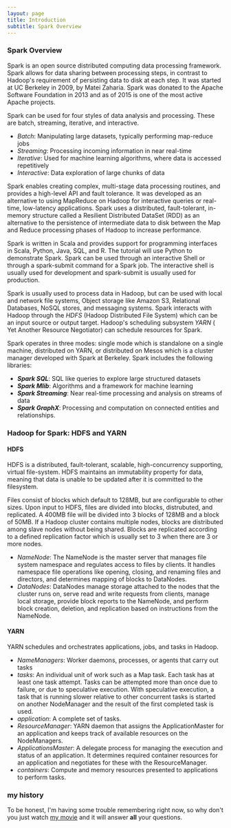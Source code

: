 ```yaml
---
layout: page
title: Introduction
subtitle: Spark Overview
---
```


### Spark Overview
Spark is an open source distributed computing data processing framework. Spark allows for data sharing between processing steps, in contrast to Hadoop's requirement of persisting data to disk at each step. It was started at UC Berkeley in 2009, by Matei Zaharia. Spark was donated to the Apache Software Foundation in 2013 and as of 2015 is one of the most active Apache projects.  

Spark can be used for four styles of data analysis and processing. These are batch, streaming, iterative, and interactive.
* _Batch_:  Manipulating large datasets, typically performing map-reduce jobs
* _Streaming_:  Processing incoming information in near real-time
* _Iterative_:  Used for machine learning algorithms, where data is accessed repetitively
* _Interactive_:  Data exploration of large chunks of data  

Spark enables creating complex, multi-stage data processing routines, and provides a high-level API and fault tolerance. It was developed as an alternative to using MapReduce on Hadoop for interactive queries or real-time, low-latency applications. Spark uses a distributed, fault-tolerant, in-memory structure called a Resilient Distributed DataSet (RDD) as an alternative to the persistence of intermediate data to disk between the Map and Reduce processing phases of Hadoop to increase performance.  

Spark is written in Scala and provides support for programming interfaces in Scala, Python, Java, SQL, and R. The tutorial will use Python to demonstrate Spark. Spark can be used through an interactive Shell or through a spark-submit command for a Spark job. The interactive shell is usually used for development and spark-submit is usually used for production.  

Spark is usually used to process data in Hadoop, but can be used with local and network file systems, Object storage like Amazon S3, Relational Databases, NoSQL stores, and messaging systems. Spark interacts with Hadoop through the <em>HDFS</em> (Hadoop Distributed File System) which can be an input source or output target. Hadoop's scheduling subsystem <em>YARN</em> ( Yet Another Resource Negotiator) can schedule resources for Spark.  

Spark operates in three modes: single mode which is standalone on a single machine, distributed on YARN, or distributed on Mesos which is a cluster manager developed with Spark at Berkeley. Spark includes the following libraries:  

* **_Spark SQL_**:  SQL like queries to explore large structured datasets
* **_Spark Mlib_**:  Algorithms and a framework for machine learning
* **_Spark Streaming_**:  Near real-time processing and analysis on streams of data
* **_Spark GraphX_**:  Processing and computation on connected entities and relationships.  

### Hadoop for Spark: HDFS and YARN  

#### HDFS  
HDFS is a distributed, fault-tolerant, scalable, high-concurrency supporting, virtual file-system. HDFS maintains an immutability property for data, meaning that data is unable to be updated after it is committed to the filesystem.  

Files consist of blocks which default to 128MB, but are configurable to other sizes. Upon input to HDFS, files are divided into blocks, distrubuted, and replicated. A 400MB file will be divided into 3 blocks of 128MB and a block of 50MB. If a Hadoop cluster contains multiple nodes, blocks are distributed among slave nodes without being shared. Blocks are replicated according to a defined replication factor which is usually set to 3 when there are 3 or more nodes.  

* _NameNode_:  The NameNode is the master server that manages file system namespace and regulates access to files by clients. It handles namespace file operations like opening, closing, and renaming files and directors, and determines mapping of blocks to DataNodes.
* _DataNodes_:  DataNodes manage storage attached to the nodes that the cluster runs on, serve read and write requests from clients, manage local storage, provide block reports to the NameNode, and perform block creation, deletion, and replication based on instructions from the NameNode.  

#### YARN  
YARN schedules and orchestrates applications, jobs, and tasks in Hadoop.

* _NameManagers_:  Worker daemons, processes, or agents that carry out tasks
* _tasks_:  An individual unit of work such as a Map task. Each task has at least one task attempt. Tasks can be attempted more than once due to failure, or due to speculative execution. With speculative execution, a task that is running slower relative to other concurrent tasks is started on another NodeManager and the result of the first completed task is used.
* _application_:  A complete set of tasks.
* _ResourceManager_:  YARN daemon that assigns the ApplicationMaster for an application and keeps track of available resources on the NodeManagers.
* _ApplicationsMaster_:  A delegate process for managing the execution and status of an application. It determines required container resources for an application and negotiates for these with the ResourceManager.
* _containers_:  Compute and memory resources presented to applications to perform tasks.

### my history

To be honest, I'm having some trouble remembering right now, so why don't you just watch [my movie](http://en.wikipedia.org/wiki/The_Princess_Bride_%28film%29) and it will answer **all** your questions.
